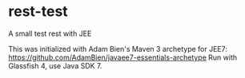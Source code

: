 # rest-test
A small test rest with JEE

This was initialized with Adam Bien's Maven 3 archetype for JEE7: https://github.com/AdamBien/javaee7-essentials-archetype
Run with Glassfish 4, use Java SDK 7.
